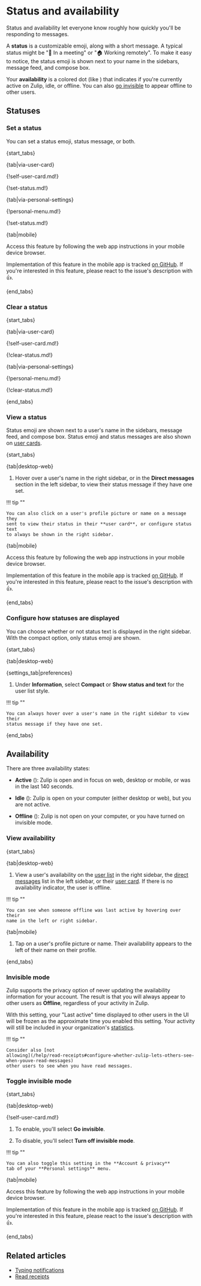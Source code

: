 # Status and availability

Status and availability let everyone know roughly how quickly you'll be
responding to messages.

A **status** is a customizable emoji, along with a short message. A typical
status might be "📅 In a meeting" or "🏠 Working remotely". To make it easy to
notice, the status emoji is shown next to your name in the sidebars, message
feed, and compose box.

Your **availability** is a colored dot (like <span class="user-circle user-circle-active zulip-icon zulip-icon-user-circle-active"></span>) that indicates if you're currently active on Zulip, idle,
or offline. You can also [go invisible](#invisible-mode) to appear offline
to other users.

## Statuses

### Set a status

You can set a status emoji, status message, or both.

{start_tabs}

{tab|via-user-card}

{!self-user-card.md!}

{!set-status.md!}

{tab|via-personal-settings}

{!personal-menu.md!}

{!set-status.md!}

{tab|mobile}

Access this feature by following the web app instructions in your
mobile device browser.

Implementation of this feature in the mobile app is tracked [on
GitHub](https://github.com/zulip/zulip-flutter/issues/198). If
you're interested in this feature, please react to the issue's
description with 👍.

{end_tabs}

### Clear a status

{start_tabs}

{tab|via-user-card}

{!self-user-card.md!}

{!clear-status.md!}

{tab|via-personal-settings}

{!personal-menu.md!}

{!clear-status.md!}

{end_tabs}

### View a status

Status emoji are shown next to a user's name in the sidebars, message feed,
and compose box. Status emoji and status messages are also shown on
[user cards](/help/user-cards).

{start_tabs}

{tab|desktop-web}

1. Hover over a user's name in the right sidebar, or in the **Direct messages**
   section in the left sidebar, to view their status message if they have one
   set.

!!! tip ""

    You can also click on a user's profile picture or name on a message they
    sent to view their status in their **user card**, or configure status text
    to always be shown in the right sidebar.

{tab|mobile}

Access this feature by following the web app instructions in your
mobile device browser.

Implementation of this feature in the mobile app is tracked [on
GitHub](https://github.com/zulip/zulip-flutter/issues/197). If
you're interested in this feature, please react to the issue's
description with 👍.

{end_tabs}

### Configure how statuses are displayed

You can choose whether or not status text is displayed in the right sidebar.
With the compact option, only status emoji are shown.

{start_tabs}

{tab|desktop-web}

{settings_tab|preferences}

1. Under **Information**, select **Compact** or **Show status and text** for the
   user list style.

!!! tip ""

    You can always hover over a user's name in the right sidebar to view their
    status message if they have one set.

{end_tabs}

## Availability

There are three availability states:

* **Active** (<span class="user-circle user-circle-active zulip-icon
  zulip-icon-user-circle-active"></span>): Zulip is open and in focus on web,
  desktop or mobile, or was in the last 140 seconds.

* **Idle** (<span class="user-circle user-circle-idle zulip-icon
  zulip-icon-user-circle-idle"></span>): Zulip is open on your computer (either
  desktop or web), but you are not active.

* **Offline** (<span class="user-circle user-circle-offline zulip-icon
  zulip-icon-user-circle-offline"></span>): Zulip is not open on your computer,
  or you have turned on invisible mode.

### View availability

{start_tabs}

{tab|desktop-web}

1. View a user's availability on the [user list](/help/user-list) in the right
   sidebar, the [direct messages](/help/direct-messages) list in the left
   sidebar, or their [user card](/help/user-cards). If there is no availability
   indicator, the user is offline.

!!! tip ""

    You can see when someone offline was last active by hovering over their
    name in the left or right sidebar.

{tab|mobile}

1. Tap on a user's profile picture or name. Their availability appears to the
   left of their name on their profile.

{end_tabs}

### Invisible mode

Zulip supports the privacy option of never updating the availability
information for your account. The result is that you will always
appear to other users as **Offline**, regardless of your activity in
Zulip.

With this setting, your "Last active" time displayed to other users in
the UI will be frozen as the approximate time you enabled this setting.
Your activity will still be included in your organization's [statistics](/help/analytics).

!!! tip ""

    Consider also [not
    allowing](/help/read-receipts#configure-whether-zulip-lets-others-see-when-youve-read-messages)
    other users to see when you have read messages.

### Toggle invisible mode

{start_tabs}

{tab|desktop-web}

{!self-user-card.md!}

1. To enable, you'll select **Go invisible**.

1. To disable, you'll select **Turn off invisible mode**.

!!! tip ""

    You can also toggle this setting in the **Account & privacy**
    tab of your **Personal settings** menu.

{tab|mobile}

Access this feature by following the web app instructions in your
mobile device browser.

Implementation of this feature in the mobile app is tracked [on
GitHub](https://github.com/zulip/zulip-flutter/issues/1578). If
you're interested in this feature, please react to the issue's
description with 👍.

{end_tabs}

## Related articles

* [Typing notifications](/help/typing-notifications)
* [Read receipts](/help/read-receipts)
